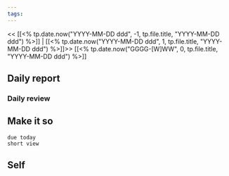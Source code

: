 ```yaml
---
tags:
---
```

<< [[<% tp.date.now("YYYY-MM-DD ddd", -1, tp.file.title, "YYYY-MM-DD ddd") %>]] | [[<% tp.date.now("YYYY-MM-DD ddd", 1, tp.file.title, "YYYY-MM-DD ddd") %>]]>>
[[<% tp.date.now("GGGG-[W]WW", 0, tp.file.title, "YYYY-MM-DD ddd") %>]]
## Daily report

### Daily review
## Make it so
```tasks
due today
short view
```

## Self

